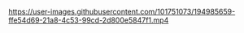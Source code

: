 


https://user-images.githubusercontent.com/101751073/194985659-ffe54d69-21a8-4c53-99cd-2d800e5847f1.mp4


<!--
### Hi there 👋
**alberto8812/alberto8812** is a ✨ _special_ ✨ repository because its `README.md` (this file) appears on your GitHub profile.

Here are some ideas to get you started:

- 🔭 I’m currently working on ...
- 🌱 I’m currently learning ...
- 👯 I’m looking to collaborate on ...
- 🤔 I’m looking for help with ...
- 💬 Ask me about ...
- 📫 How to reach me: ...
- 😄 Pronouns: ...
- ⚡ Fun fact: ...
-->
